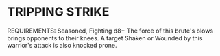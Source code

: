# TRIPPING STRIKE
REQUIREMENTS: Seasoned, Fighting d8+
The force of this brute's blows brings opponents to their knees. A target Shaken or Wounded by this warrior's attack is also knocked prone.